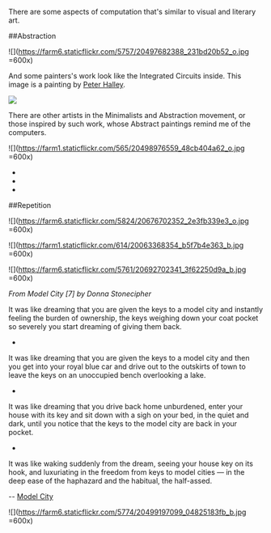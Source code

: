There are some aspects of computation that's similar to visual and literary art. 

##Abstraction 

![](https://farm6.staticflickr.com/5757/20497682388_231bd20b52_o.jpg =600x)

And some painters's work look like the Integrated Circuits inside. This image is a painting by [Peter Halley](http://www.peterhalley.com/).

![](https://farm4.staticflickr.com/3845/18745549829_6d22d7e788_z.jpg)

There are other artists in the Minimalists and Abstraction movement, or those inspired by such work, whose Abstract paintings remind me of the computers.
 
![](https://farm1.staticflickr.com/565/20498976559_48cb404a62_o.jpg =600x)



-

-

-




##Repetition




![](https://farm6.staticflickr.com/5824/20676702352_2e3fb339e3_o.jpg =600x)

![](https://farm1.staticflickr.com/614/20063368354_b5f7b4e363_b.jpg =600x)


![](https://farm6.staticflickr.com/5761/20692702341_3f62250d9a_b.jpg =600x)

*From Model City [7] by Donna Stonecipher* 

It was like dreaming that you are given the keys to a model city and instantly feeling the burden of ownership, the keys weighing down your coat pocket so severely you start dreaming of giving them back.

*

It was like dreaming that you are given the keys to a model city and then you get into your royal blue car and drive out to the outskirts of town to leave the keys on an unoccupied bench overlooking a lake.

*

It was like dreaming that you drive back home unburdened, enter your house with its key and sit down with a sigh on your bed, in the quiet and dark, until you notice that the keys to the model city are back in your pocket.

*

It was like waking suddenly from the dream, seeing your house key on its hook, and luxuriating in the freedom from keys to model cities — in the deep ease of the haphazard and the habitual, the half-assed.

-- [Model City](http://www.amazon.com/Model-City-Donna-Stonecipher/dp/1848613881) 

![](https://farm6.staticflickr.com/5774/20499197099_04825183fb_b.jpg =600x)